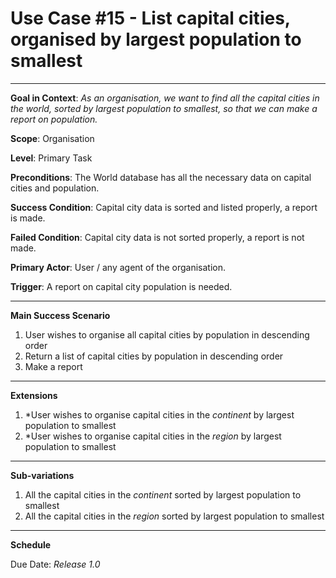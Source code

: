 <h1>Use Case #15 - List capital cities, organised by largest population to smallest</h1>
<hr>
<b>Goal in Context</b>: <i>As an organisation, we want to find all the capital cities in the world, sorted by largest population to smallest, so that we can make a report on population.</i>

<b>Scope</b>: Organisation

<b>Level</b>: Primary Task

<b>Preconditions</b>: The World database has all the necessary data on capital cities and population.

<b>Success Condition</b>: Capital city data is sorted and listed properly, a report is made.

<b>Failed Condition</b>: Capital city data is not sorted properly, a report is not made.

<b>Primary Actor</b>: User / any agent of the organisation.

<b>Trigger</b>: A report on capital city population is needed.

<hr>

<b>Main Success Scenario</b>
1. User wishes to organise all capital cities by population in descending order
2. Return a list of capital cities by population in descending order
3. Make a report


<hr>

<b>Extensions</b>
1. *User wishes to organise capital cities in the <i>continent</i> by largest population to smallest
2. *User wishes to organise capital cities in the <i>region</i> by largest population to smallest

<hr>

<b>Sub-variations</b>
1. All the capital cities in the <i>continent</i> sorted by largest population to smallest
2. All the capital cities in the <i>region</i> sorted by largest population to smallest
<hr>

<b>Schedule</b>

<p>Due Date: <i>Release 1.0</i></p>
